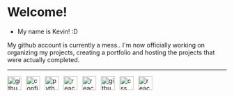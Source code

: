 # Welcome!

- My name is Kevin! :D

My github account is currently a mess.. I'm now officially working on organizing my projects, creating a portfolio and hosting the projects that were actually completed.

---
<img align="left" alt="github-config" style="width: 32px; padding-right: 8px;" src="https://cdn.jsdelivr.net/npm/simple-icons@v14/icons/github-config.svg" /><img align="left" alt="config" style="width: 32px; padding-right: 8px;" src="https://cdn.jsdelivr.net/npm/simple-icons@v14/icons/config.svg" /><img align="left" alt="python" style="width: 32px; padding-right: 8px;" src="https://cdn.jsdelivr.net/npm/simple-icons@v14/icons/python.svg" /><img align="left" alt="react-hooks" style="width: 32px; padding-right: 8px;" src="https://cdn.jsdelivr.net/npm/simple-icons@v14/icons/react-hooks.svg" /><img align="left" alt="react-router" style="width: 32px; padding-right: 8px;" src="https://cdn.jsdelivr.net/npm/simple-icons@v14/icons/react-router.svg" /><img align="left" alt="github-actions" style="width: 32px; padding-right: 8px;" src="https://cdn.jsdelivr.net/npm/simple-icons@v14/icons/github-actions.svg" /><img align="left" alt="css" style="width: 32px; padding-right: 8px;" src="https://cdn.jsdelivr.net/npm/simple-icons@v14/icons/css.svg" /><img align="left" alt="react" style="width: 32px; padding-right: 8px;" src="https://cdn.jsdelivr.net/npm/simple-icons@v14/icons/react.svg" />